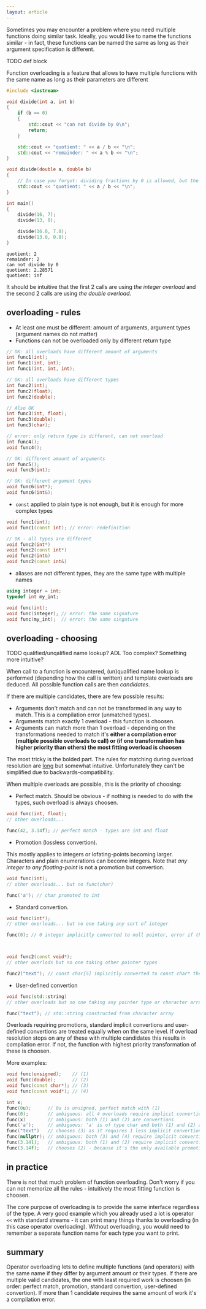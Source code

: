 ```yaml
---
layout: article
---
```


Sometimes you may encounter a problem where you need multiple functions doing similar task. Ideally, you would like to name the functions similar - in fact, these functions can be named the same as long as their argument specification is different.

TODO def block

Function overloading is a feature that allows to have multiple functions with the same name as long as their parameters are different

```c++
#include <iostream>

void divide(int a, int b)
{
    if (b == 0)
    {
        std::cout << "can not divide by 0\n";
        return;
    }

    std::cout << "quotient: " << a / b << "\n";
    std::cout << "remainder: " << a % b << "\n";
}

void divide(double a, double b)
{
    // In case you forgot: dividing fractions by 0 is allowed, but the results are not ordinary numbers
    std::cout << "quotient: " << a / b << "\n";
}

int main()
{
    divide(16, 7);
    divide(13, 0);

    divide(16.0, 7.0);
    divide(13.0, 0.0);
}
```

~~~
quotient: 2
remainder: 2
can not divide by 0
quotient: 2.28571
quotient: inf
~~~

It should be intuitive that the first 2 calls are using *the integer overload* and the second 2 calls are using *the double overload*.

## overloading - rules

- At least one must be different: amount of arguments, argument types (argument names do not matter)
- Functions can not be overloaded only by different return type

```c++
// OK: all overloads have different amount of arguments
int func1(int);
int func1(int, int);
int func1(int, int, int);

// OK: all overloads have different types
int func2(int);
int func2(float);
int func2(double);

// Also OK
int func3(int, float);
int func3(double);
int func3(char);

// error: only return type is different, can not overload
int func4();
void func4();

// OK: different amount of arguments
int func5();
void func5(int);

// OK: different argument types
void func6(int*);
void func6(int&);
```

- `const` applied to plain type is not enough, but it is enough for more complex types

```c++
void func1(int);
void func1(const int); // error: redefinition

// OK - all types are different
void func2(int*)
void func2(const int*)
void func2(int&)
void func2(const int&)
```

- aliases are not different types, they are the same type with multiple names

```c++
using integer = int;
typedef int my_int;

void func(int);
void func(integer); // error: the same signature
void func(my_int);  // error: the same singature
```

## overloading - choosing

TODO qualified/unqalified name lookup? ADL Too complex? Something more intuitive?

When call to a function is encountered, (un)qualified name lookup is performed (depending how the call is written) and template overloads are deduced. All possible function calls are then *candidates*.

If there are multiple candidates, there are few possible results:

- Arguments don't match and can not be transformed in any way to match. This is a compilation error (unmatched types).
- Arguments match exactly 1 overload - this function is choosen.
- Arguments can match more than 1 overload - depending on the transformations needed to match it's **either a compilation error (multiple possible overloads to call) or (if one transformation has higher priority than others) the most fitting overload is choosen**

The most tricky is the bolded part. The rules for matching during overload resolution are [long](https://en.cppreference.com/w/cpp/language/overload_resolution) but somewhat intuitive. Unfortunately they can't be simplified due to backwards-compatibility.

When multiple overloads are possible, this is the priority of choosing:

- Perfect match. Should be obvious - if nothing is needed to do with the types, such overload is always choosen.

```c++
void func(int, float);
// other overloads...

func(42, 3.14f); // perfect match - types are int and float
```

- Promotion (lossless convertion).

This mostly applies to integers or lofating-points becoming larger. Characters and plain enumerations can become integers. Note that *any integer to any floating-point* is not a promotion but convertion.

```c++
void func(int);
// other overloads... but no func(char)

func('a'); // char promoted to int
```

- Standard convertion.

```c++
void func(int*);
// other overloads... but no one taking any sort of integer

func(0); // 0 integer implicitly converted to null pointer, error if there is more than 1 pointer overload



void func2(const void*);
// other overlods but no one taking other pointer types

func2("text"); // const char[5] implicitly converted to const char* then to const void*
```

- User-defined convertion

```c++
void func(std::string)
// other overloads but no one taking any pointer type or character array

func("text"); // std::string constructed from character array
```

Overloads requiring promotions, standard implicit convertions and user-defined convertions are treated equally when on the same level. If overload resolution stops on any of these with multiple candidates this results in compilation error. If not, the function with highest priority transformation of these is choosen.

More examples:

```c++
void func(unsigned);    // (1)
void func(double);      // (2)
void func(const char*); // (3)
void func(const void*); // (4)

int x;
func(0u);      // 0u is unsigned, perfect match with (1)
func(0);       // ambiguous: all 4 overloads require implicit convertion ((2) is not a promotion)
func(x)        // ambiguous: both (1) and (2) are convertions
func('a');     // ambiguous: 'a' is of type char and both (1) and (2) are convertions (char to int would be a promotion but it's not the case for unsigned)
func("text")   // chooses (3) as it requires 1 less implicit convertion than (4)
func(nullptr); // ambiguous: both (3) and (4) require implicit convertion
func(3.14l);   // ambiguous: both (1) and (2) require implicit convertion
func(3.14f);   // chooses (2) - because it's the only available promotion
```

## in practice

There is not that much problem of function overloading. Don't worry if you can not memorize all the rules - intuitively the most fitting function is choosen.

The core purpose of overloading is to provide the same interface regardless of the type. A very good example which you already used a lot is operator `<<` with standard streams - it can print many things thanks to overloading (in this case operator overloading). Without overloading, you would need to remember a separate function name for each type you want to print.

## summary

Operator overloading lets to define multiple functions (and operators) with the same name if they differ by argument amount or their types. If there are multiple valid candidates, the one with least required work is choosen (in order: perfect match, promotion, standard convertion, user-defined convertion). If more than 1 candidate requires the same amount of work it's a compilation error.
